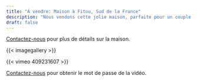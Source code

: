 ```yaml
---
title: "À vendre: Maison à Fitou, Sud de la France"
description: "Nous vendons cette jolie maison, parfaite pour un couple ou une petite famille."
draft: false
---
```


[Contactez-nous](/fr/pages/contact) pour plus de détails sur la maison.

{{< imagegallery >}}

{{< vimeo 409231607 >}}

[Contactez-nous](/fr/pages/contact) pour obtenir le mot de passe de la vidéo.
